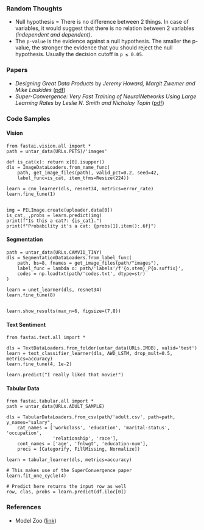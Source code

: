 ### Random Thoughts

-  Null hypothesis = There is no difference between 2 things. In case of variables, it would suggest that there is no relation between 2 variables _(independent and dependent)_.
- The `p-value` is the evidence against a null hypothesis. The smaller the p-value, the stronger the evidence that you should reject the null hypothesis. Usually the decision cutoff is `p ≤ 0.05`.


### Papers

- *Designing Great Data Products* by *Jeremy Howard, Margit Zwemer and Mike Loukides* ([pdf](https://www.oreilly.com/radar/drivetrain-approach-data-products/))
- *Super-Convergence: Very Fast Training of NeuralNetworks Using Large Learning Rates* by *Leslie N. Smith and Nicholay Topin* ([pdf](https://arxiv.org/pdf/1708.07120.pdf))


### Code Samples

#### Vision

```
from fastai.vision.all import *
path = untar_data(URLs.PETS)/'images'

def is_cat(x): return x[0].isupper()
dls = ImageDataLoaders.from_name_func(
    path, get_image_files(path), valid_pct=0.2, seed=42,
    label_func=is_cat, item_tfms=Resize(224))

learn = cnn_learner(dls, resnet34, metrics=error_rate)
learn.fine_tune(1)


img = PILImage.create(uploader.data[0])
is_cat,_,probs = learn.predict(img)
print(f"Is this a cat?: {is_cat}.")
print(f"Probability it's a cat: {probs[1].item():.6f}")
```

#### Segmentation

```
path = untar_data(URLs.CAMVID_TINY)
dls = SegmentationDataLoaders.from_label_func(
    path, bs=8, fnames = get_image_files(path/"images"),
    label_func = lambda o: path/'labels'/f'{o.stem}_P{o.suffix}',
    codes = np.loadtxt(path/'codes.txt', dtype=str)
)

learn = unet_learner(dls, resnet34)
learn.fine_tune(8)


learn.show_results(max_n=6, figsize=(7,8))
```

#### Text Sentiment

```
from fastai.text.all import *

dls = TextDataLoaders.from_folder(untar_data(URLs.IMDB), valid='test')
learn = text_classifier_learner(dls, AWD_LSTM, drop_mult=0.5, metrics=accuracy)
learn.fine_tune(4, 1e-2)

learn.predict("I really liked that movie!")
```

#### Tabular Data

```
from fastai.tabular.all import *
path = untar_data(URLs.ADULT_SAMPLE)

dls = TabularDataLoaders.from_csv(path/'adult.csv', path=path, y_names="salary",
    cat_names = ['workclass', 'education', 'marital-status', 'occupation',
                 'relationship', 'race'],
    cont_names = ['age', 'fnlwgt', 'education-num'],
    procs = [Categorify, FillMissing, Normalize])

learn = tabular_learner(dls, metrics=accuracy)

# This makes use of the SuperConvergence paper
learn.fit_one_cycle(4)

# Predict here returns the input row as well
row, clas, probs = learn.predict(df.iloc[0])
```

### References

- Model Zoo ([link](https://modelzoo.co/))